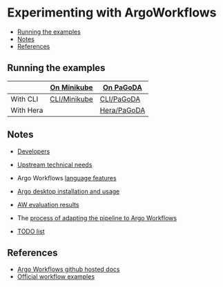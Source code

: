 # Experimenting with ArgoWorkflows

<!-- TOC -->

- [Running the examples](#running-the-examples)
- [Notes](#notes)
- [References](#references)

<!-- /TOC -->

## Running the examples

|           | [On Minikube](On_Minikube_cluster/Readme.md) | [On PaGoDA](On_PaGoDA_cluster/Readme.md) |
|-----------|---|---|
| With CLI  | [CLI/Minikube](Run_with_CLI_on_Minikube.md) | [CLI/PaGoDA](Run_with_CLI_on_PaGoDA.md) |
| With Hera |  | [Hera/PaGoDA](With_Hera/Readme.md#running-hera-on-pagoda) |

## Notes

* [Developers](Developers.md)
* [Upstream technical needs](Workflow_technical_needs.md)
* Argo Workflows [language features](Language_features.md)
* [Argo desktop installation and usage](Installation.md)

* [AW evaluation results](Evaluation_result.md)
* The [process of adapting the pipeline to Argo Workflows](Doc/AdaptationToArgoWorflows.md)
* [TODO list](Todo.md)

## References

* [Argo Workflows github hosted docs](https://argoproj.github.io/argo-workflows/)
* [Official workflow examples](https://github.com/argoproj/argo-workflows/tree/master/examples)
